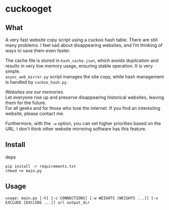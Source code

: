 # cuckooget
## What
A very fast website copy script using a cuckoo hash table. There are still many problems.
I feel sad about disappearing websites, and I’m thinking of ways to save them even faster.  
  
The cache file is stored in `hash_cache.json`, which avoids duplication and results in very low memory usage, ensuring stable operation. It is very simple.  
`async_web_mirror.py` script manages the site copy, while hash management is handled by `cuckoo_hash.py`.

*Websites are our memories.*  
Let everyone rise up and preserve disappearing historical websites, leaving them for the future.  
For all geeks and for those who love the internet. If you find an interesting website, please contact me.  
  
Furthermore, with the `-w` option, you can set higher priorities based on the URL. I don't think other website mirroring software has this feature.
## Install
deps
```
pip install -r requirements.txt
chmod +x main.py
```

## Usage
```
usage: main.py [-h] [-c CONNECTIONS] [-w WEIGHTS [WEIGHTS ...]] [-v EXCLUDE [EXCLUDE ...]] url output_dir
```
